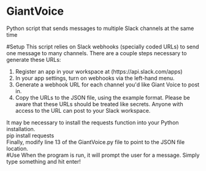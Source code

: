 # GiantVoice
Python script that sends messages to multiple Slack channels at the same time

#Setup
This script relies on Slack webhooks (specially coded URLs) to send one message to many channels. There are a couple steps necessary to generate these URLs:
<ol>
  <li>Register an app in your workspace at (https://api.slack.com/apps)</li>
  <li>In your app settings, turn on webhooks via the left-hand menu. </li>
  <li>Generate a webhook URL for each channel you'd like Giant Voice to post in.</li>
  <li>Copy the URLs to the JSON file, using the example format. Please be aware that these URLs should be treated like secrets. Anyone with access to the URL can post to your Slack workspace.</li>
</ol>
It may be necessary to install the requests function into your Python installation.<br> 
    pip install requests
<br>Finally, modify line 13 of the GiantVoice.py file to point to the JSON file location.
<br>
#Use
When the program is run, it will prompt the user for a message. Simply type something and hit enter! 
